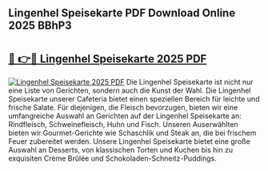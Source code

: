 ## Lingenhel Speisekarte PDF Download Online 2025 BBhP3

# <h2><a href="http://gcdqp4g.nevu.top/?p=Lingenhel+Speisekarte">🔗 👉🔴 Lingenhel Speisekarte 2025 PDF</a></h2>

[![Lingenhel Speisekarte 2025 PDF](https://i.imgur.com/dBaPXMq.png)](http://gcdqp4g.nevu.top/?p=Lingenhel+Speisekarte)
Die Lingenhel Speisekarte ist nicht nur eine Liste von Gerichten, sondern auch die Kunst der Wahl. Die Lingenhel Speisekarte unserer Cafeteria bietet einen speziellen Bereich für leichte und frische Salate. Für diejenigen, die Fleisch bevorzugen, bieten wir eine umfangreiche Auswahl an Gerichten auf der Lingenhel Speisekarte an: Rindfleisch, Schweinefleisch, Huhn und Fisch. Unseren Auserwählten bieten wir Gourmet-Gerichte wie Schaschlik und Steak an, die bei frischem Feuer zubereitet werden. Unsere Lingenhel Speisekarte bietet eine große Auswahl an Desserts, von klassischen Torten und Kuchen bis hin zu exquisiten Crème Brûlée und Schokoladen-Schneitz-Puddings.
